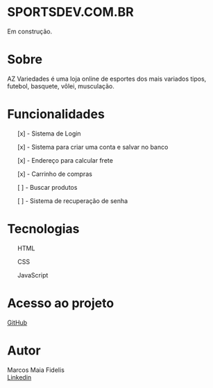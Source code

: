 # SPORTSDEV.COM.BR
<p>Em construção.</p>

# Sobre
<p>AZ Variedades é uma loja online de esportes dos mais variados tipos, futebol, basquete, vôlei,
musculação.</p>

# Funcionalidades
<ul>[x] - Sistema de Login</ul>
<ul>[x] - Sistema para criar uma conta e salvar no banco</ul>
<ul>[x] - Endereço para calcular frete</ul>
<ul>[x] - Carrinho de compras</ul>
<ul>[ ] - Buscar produtos</ul>
<ul>[ ] - Sistema de recuperação de senha</ul>

# Tecnologias
<ul>HTML</ul>
<ul>CSS</ul>
<ul>JavaScript</ul>

# Acesso ao projeto
<a href='https://github.com/marcosmaia777/E-commerce-Esportivo'>GitHub</a>

# Autor 
Marcos Maia Fidelis </br>
<a href='https://www.linkedin.com/in/mmarcosmaia7/'>Linkedin</a>